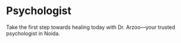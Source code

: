 # Psychologist
Take the first step towards healing today with Dr. Arzoo—your trusted psychologist in Noida.
